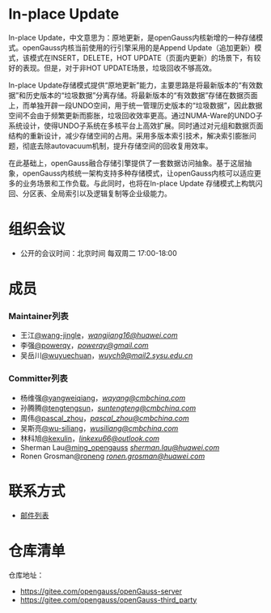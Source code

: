 # In-place Update
In-place Update，中文意思为：原地更新，是openGauss内核新增的一种存储模式。openGauss内核当前使用的行引擎采用的是Append Update（追加更新）模式，该模式在INSERT，DELETE，HOT UPDATE（页面内更新）的场景下，有较好的表现。但是，对于非HOT UPDATE场景，垃圾回收不够高效。 

In-place Update存储模式提供“原地更新”能力，主要思路是将最新版本的“有效数据”和历史版本的“垃圾数据”分离存储。将最新版本的“有效数据”存储在数据页面上，而单独开辟一段UNDO空间，用于统一管理历史版本的“垃圾数据”，因此数据空间不会由于频繁更新而膨胀，垃圾回收效率更高。通过NUMA-Ware的UNDO子系统设计，使得UNDO子系统在多核平台上高效扩展。同时通过对元组和数据页面结构的重新设计，减少存储空间的占用。采用多版本索引技术，解决索引膨胀问题，彻底去除autovacuum机制，提升存储空间的回收复用效率。

在此基础上，openGauss融合存储引擎提供了一套数据访问抽象。基于这层抽象，openGauss内核统一架构支持多种存储模式，让openGauss内核可以适应更多的业务场景和工作负载。与此同时，也将在In-place Update 存储模式上构筑闪回、分区表、全局索引以及逻辑复制等企业级能力。


# 组织会议

- 公开的会议时间：北京时间 每双周二 17:00-18:00

# 成员

### Maintainer列表
- 王江[@wang-jingle](https://gitee.com/wang-jingle)，*wangjiang16@huawei.com*
- 李强[@powerqy](https://gitee.com/powerqy)，*powerqy@gmail.com*
- 吴岳川[@wuyuechuan](https://gitee.com/wuyuechuan)，*wuych9@mail2.sysu.edu.cn*

### Committer列表
- 杨维强[@yangweiqiang](https://gitee.com/yangweiqiang)，*wqyang@cmbchina.com*
- 孙腾腾[@tengtengsun](https://gitee.com/tengtengsun)，*suntengteng@cmbchina.com*
- 周伟[@pascal_zhou](https://gitee.com/pascal_zhou)，*pascal_zhou@cmbchina.com*
- 吴斯亮[@wu-siliang](https://gitee.com/wu-siliang)，*wusiliang@cmbchina.com*
- 林科旭[@kexulin](https://gitee.com/kexulin)，*linkexu66@outlook.com*
- Sherman Lau[@ming_opengauss](https://gitee.com/ming_opengauss) *sherman.lau@huawei.com*
- Ronen Grosman[@roneng](https://gitee.com/roneng) *ronen.grosman@huawei.com*


# 联系方式

- [邮件列表](https://mailweb.opengauss.org/postorius/lists/inplaceupdate.opengauss.org/)


# 仓库清单

仓库地址：
- https://gitee.com/opengauss/openGauss-server
- https://gitee.com/opengauss/openGauss-third_party

